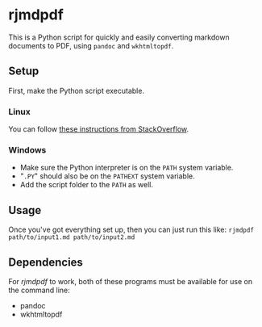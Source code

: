 # rjmdpdf

This is a Python script for quickly and easily converting markdown documents to PDF, using `pandoc` and `wkhtmltopdf`.

## Setup
First, make the Python script executable.

### Linux
You can follow [these instructions from StackOverflow](https://stackoverflow.com/questions/15587877/run-a-python-script-in-terminal-without-the-python-command).  

### Windows
- Make sure the Python interpreter is on the `PATH` system variable.
- "`.PY`" should also be on the `PATHEXT` system variable.
- Add the script folder to the `PATH` as well.

## Usage
Once you've got everything set up, then you can just run this like: `rjmdpdf path/to/input1.md path/to/input2.md`

## Dependencies
For *rjmdpdf* to work, both of these programs must be available for use on the command line:

- pandoc
- wkhtmltopdf
